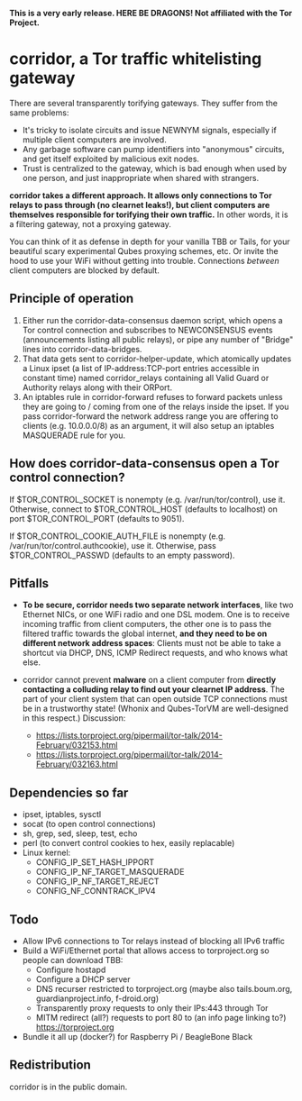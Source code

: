 **This is a very early release. HERE BE DRAGONS! Not affiliated with the Tor Project.**

# corridor, a Tor traffic whitelisting gateway

There are several transparently torifying gateways. They suffer from the same problems:

- It's tricky to isolate circuits and issue NEWNYM signals, especially if multiple client computers are involved.
- Any garbage software can pump identifiers into "anonymous" circuits, and get itself exploited by malicious exit nodes.
- Trust is centralized to the gateway, which is bad enough when used by one person, and just inappropriate when shared with strangers.

**corridor takes a different approach. It allows only connections to Tor relays to pass through (no clearnet leaks!), but client computers are themselves responsible for torifying their own traffic.** In other words, it is a filtering gateway, not a proxying gateway.

You can think of it as defense in depth for your vanilla TBB or Tails, for your beautiful scary experimental Qubes proxying schemes, etc. Or invite the hood to use your WiFi without getting into trouble. Connections *between* client computers are blocked by default.


## Principle of operation

1. Either run the corridor-data-consensus daemon script, which opens a Tor control connection and subscribes to NEWCONSENSUS events (announcements listing all public relays), or pipe any number of "Bridge" lines into corridor-data-bridges.
2. That data gets sent to corridor-helper-update, which atomically updates a Linux ipset (a list of IP-address:TCP-port entries accessible in constant time) named corridor_relays containing all Valid Guard or Authority relays along with their ORPort.
3. An iptables rule in corridor-forward refuses to forward packets unless they are going to / coming from one of the relays inside the ipset. If you pass corridor-forward the network address range you are offering to clients (e.g. 10.0.0.0/8) as an argument, it will also setup an iptables MASQUERADE rule for you.


## How does corridor-data-consensus open a Tor control connection?

If $TOR_CONTROL_SOCKET is nonempty (e.g. /var/run/tor/control), use it.
Otherwise, connect to $TOR_CONTROL_HOST (defaults to localhost) on port $TOR_CONTROL_PORT (defaults to 9051).

If $TOR_CONTROL_COOKIE_AUTH_FILE is nonempty (e.g. /var/run/tor/control.authcookie), use it.
Otherwise, pass $TOR_CONTROL_PASSWD (defaults to an empty password).


## Pitfalls

- **To be secure, corridor needs two separate network interfaces**, like two Ethernet NICs, or one WiFi radio and one DSL modem. One is to receive incoming traffic from client computers, the other one is to pass the filtered traffic towards the global internet, **and they need to be on different network address spaces**: Clients must not be able to take a shortcut via DHCP, DNS, ICMP Redirect requests, and who knows what else.

- corridor cannot prevent **malware** on a client computer from **directly contacting a colluding relay to find out your clearnet IP address**. The part of your client system that can open outside TCP connections must be in a trustworthy state! (Whonix and Qubes-TorVM are well-designed in this respect.) Discussion:
	- https://lists.torproject.org/pipermail/tor-talk/2014-February/032153.html
	- https://lists.torproject.org/pipermail/tor-talk/2014-February/032163.html

## Dependencies so far

- ipset, iptables, sysctl
- socat (to open control connections)
- sh, grep, sed, sleep, test, echo
- perl (to convert control cookies to hex, easily replacable)
- Linux kernel:
	- CONFIG_IP_SET_HASH_IPPORT
	- CONFIG_IP_NF_TARGET_MASQUERADE
	- CONFIG_IP_NF_TARGET_REJECT
	- CONFIG_NF_CONNTRACK_IPV4


## Todo

- Allow IPv6 connections to Tor relays instead of blocking all IPv6 traffic
- Build a WiFi/Ethernet portal that allows access to torproject.org so people can download TBB:
	- Configure hostapd
	- Configure a DHCP server
	- DNS recurser restricted to torproject.org (maybe also tails.boum.org, guardianproject.info, f-droid.org)
	- Transparently proxy requests to only their IPs:443 through Tor
	- MITM redirect (all?) requests to port 80 to (an info page linking to?) https://torproject.org
- Bundle it all up (docker?) for Raspberry Pi / BeagleBone Black


## Redistribution

corridor is in the public domain.
